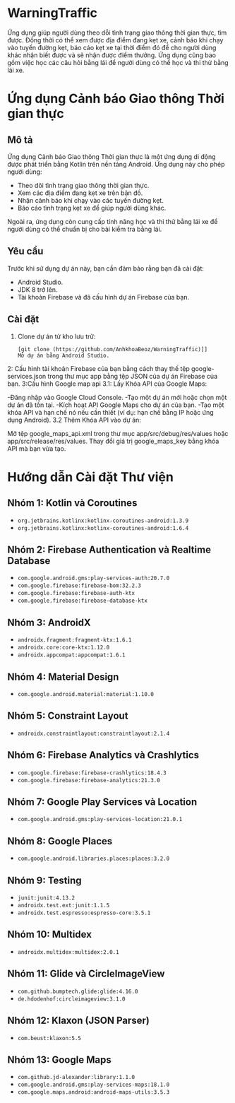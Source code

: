 # WarningTraffic

Ứng dụng giúp người dùng theo dỗi tình trạng giao thông thời gian thực, tìm được. Đồng thời có thể xem được địa điểm đang kẹt xe, cảnh báo khi chạy vào tuyến đường kẹt, báo cáo kẹt xe tại thời điểm đó để cho người dùng khác nhận biết được và sẽ nhận được điểm thưởng. Ứng dụng cũng bao gồm việc học các câu hỏi bằng lái để người dùng có thể học và thi thử bằng lái xe.
# Ứng dụng Cảnh báo Giao thông Thời gian thực



## Mô tả

Ứng dụng Cảnh báo Giao thông Thời gian thực là một ứng dụng di động được phát triển bằng Kotlin trên nền tảng Android. Ứng dụng này cho phép người dùng:

- Theo dõi tình trạng giao thông thời gian thực.
- Xem các địa điểm đang kẹt xe trên bản đồ.
- Nhận cảnh báo khi chạy vào các tuyến đường kẹt.
- Báo cáo tình trạng kẹt xe để giúp người dùng khác.

Ngoài ra, ứng dụng còn cung cấp tính năng học và thi thử bằng lái xe để người dùng có thể chuẩn bị cho bài kiểm tra bằng lái.

## Yêu cầu

Trước khi sử dụng dự án này, bạn cần đảm bảo rằng bạn đã cài đặt:

- Android Studio.
- JDK 8 trở lên.
- Tài khoản Firebase và đã cấu hình dự án Firebase của bạn.

## Cài đặt

1. Clone dự án từ kho lưu trữ:
   ```shell
   [git clone (https://github.com/AnhkhoaBeoz/WarningTraffic)]]
   Mở dự án bằng Android Studio.

2: Cấu hình tài khoản Firebase của bạn bằng cách thay thế tệp google-services.json trong thư mục app bằng tệp JSON của dự án Firebase của bạn.
3:Cấu hình Google map api 
  3.1: Lấy Khóa API của Google Maps:

-Đăng nhập vào Google Cloud Console.
-Tạo một dự án mới hoặc chọn một dự án đã tồn tại.
-Kích hoạt API Google Maps cho dự án của bạn.
-Tạo một khóa API và hạn chế nó nếu cần thiết (ví dụ: hạn chế bằng IP hoặc ứng dụng Android).
  3.2 Thêm Khóa API vào dự án:

Mở tệp google_maps_api.xml trong thư mục app/src/debug/res/values hoặc app/src/release/res/values.
Thay đổi giá trị google_maps_key bằng khóa API mà bạn vừa tạo.
# Hướng dẫn Cài đặt Thư viện

## Nhóm 1: Kotlin và Coroutines
- `org.jetbrains.kotlinx:kotlinx-coroutines-android:1.3.9`
- `org.jetbrains.kotlinx:kotlinx-coroutines-android:1.6.4`

## Nhóm 2: Firebase Authentication và Realtime Database
- `com.google.android.gms:play-services-auth:20.7.0`
- `com.google.firebase:firebase-bom:32.2.3`
- `com.google.firebase:firebase-auth-ktx`
- `com.google.firebase:firebase-database-ktx`

## Nhóm 3: AndroidX
- `androidx.fragment:fragment-ktx:1.6.1`
- `androidx.core:core-ktx:1.12.0`
- `androidx.appcompat:appcompat:1.6.1`

## Nhóm 4: Material Design
- `com.google.android.material:material:1.10.0`

## Nhóm 5: Constraint Layout
- `androidx.constraintlayout:constraintlayout:2.1.4`

## Nhóm 6: Firebase Analytics và Crashlytics
- `com.google.firebase:firebase-crashlytics:18.4.3`
- `com.google.firebase:firebase-analytics:21.3.0`

## Nhóm 7: Google Play Services và Location
- `com.google.android.gms:play-services-location:21.0.1`

## Nhóm 8: Google Places
- `com.google.android.libraries.places:places:3.2.0`

## Nhóm 9: Testing
- `junit:junit:4.13.2`
- `androidx.test.ext:junit:1.1.5`
- `androidx.test.espresso:espresso-core:3.5.1`

## Nhóm 10: Multidex
- `androidx.multidex:multidex:2.0.1`

## Nhóm 11: Glide và CircleImageView
- `com.github.bumptech.glide:glide:4.16.0`
- `de.hdodenhof:circleimageview:3.1.0`

## Nhóm 12: Klaxon (JSON Parser)
- `com.beust:klaxon:5.5`

## Nhóm 13: Google Maps
- `com.github.jd-alexander:library:1.1.0`
- `com.google.android.gms:play-services-maps:18.1.0`
- `com.google.maps.android:android-maps-utils:3.5.3`


